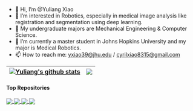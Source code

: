 - 👋 Hi, I’m @Yuliang Xiao
- 👀 I’m interested in Robotics, especially in medical image analysis like registration and segmentation using deep learning.
- 🌱 My undergraduate majors are Mechanical Engineering & Computer Science.
- 💞️ I’m currently a master student in Johns Hopkins University and my major is Medical Robotics.
- 📫 How to reach me: yxiao39@jhu.edu / cyrilxiao8315@gmail.com

| <a href="https://github.com/mikami520/github-readme-stats"><img align="center" src="https://github-readme-stats.vercel.app/api?username=mikami520&show_icons=true&count_private=true&include_all_commits=true&theme=synthwave&hide_border=true&locale=en" alt="Yuliang's github stats" /></a> | <a href="https://github.com/mikami520/github-readme-stats"><img align="center" src="https://github-readme-stats.vercel.app/api/top-langs/?username=mikami520&count_private=true&layout=compact&theme=synthwave&hide_border=true&langs_count=20&locale=en" /></a> |
| ------------- | ------------- |
#### Top Repositories
<a href="https://github.com/mikami520/nnUNet">
  <img align="center" src="https://github-readme-stats.vercel.app/api/pin/?username=mikami520&repo=nnUNet&theme=synthwave" />
</a>
<a href="https://github.com/mikami520/MONAI">
  <img align="center" src="https://github-readme-stats.vercel.app/api/pin/?username=mikami520&repo=MONAI&theme=synthwave" />
</a>
<a href="https://github.com/mikami520/guided-diffusion">
  <img align="center" src="https://github-readme-stats.vercel.app/api/pin/?username=mikami520&repo=guided-diffusion&theme=synthwave" />
</a>
<a href="https://github.com/mikami520/DALL-E">
  <img align="center" src="https://github-readme-stats.vercel.app/api/pin/?username=mikami520&repo=DALL-E&theme=synthwave" />
</a>


